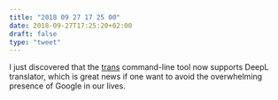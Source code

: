 ```yaml
---
title: "2018 09 27 17 25 00"
date: 2018-09-27T17:25:20+02:00
draft: false
type: "tweet"
---
```

I just discovered that the [trans](https://github.com/soimort/translate-shell) command-line tool now supports DeepL translator, which is great news if one want to avoid the overwhelming presence of Google in our lives.
